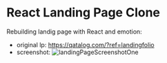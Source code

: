 # React Landing Page Clone

Rebuilding landig page with React and emotion:

- original lp: https://qatalog.com/?ref=landingfolio
- screenshot:
  ![landingPageScreenshotOne]("/landingPageScreenshotOne.png")
